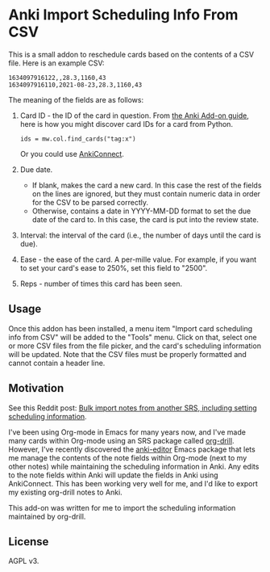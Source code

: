 # Anki Import Scheduling Info From CSV

This is a small addon to reschedule cards based on the contents of a CSV file.
Here is an example CSV:

```
1634097916122,,28.3,1160,43
1634097916110,2021-08-23,28.3,1160,43
```

The meaning of the fields are as follows:

1. Card ID - the ID of the card in question. From [the Anki Add-on
guide](https://addon-docs.ankiweb.net/getting-started.html), here is how you
might discover card IDs for a card from Python.

   ```
   ids = mw.col.find_cards("tag:x")
   ```

   Or you could use [AnkiConnect](https://foosoft.net/projects/anki-connect/).

2. Due date.
   - If blank, makes the card a new card. In this case the rest of the fields
     on the lines are ignored, but they must contain numeric data in order for
     the CSV to be parsed correctly.
   - Otherwise, contains a date in YYYY-MM-DD format to set the due date of the
     card to. In this case, the card is put into the review state.

3. Interval: the interval of the card (i.e., the number of days until the card is due).

4. Ease - the ease of the card. A per-mille value. For example, if you want to
   set your card's ease to 250%, set this field to "2500".

5. Reps - number of times this card has been seen.

## Usage

Once this addon has been installed, a menu item "Import card scheduling info
from CSV" will be added to the "Tools" menu. Click on that, select one or more
CSV files from the file picker, and the card's scheduling information will be
updated. Note that the CSV files must be properly formatted and cannot contain
a header line.

## Motivation

See this Reddit post: [Bulk import notes from another SRS, including setting
scheduling
information](https://www.reddit.com/r/Anki/comments/q3i43n/).

I've been using Org-mode in Emacs for many years now, and I've made many cards
within Org-mode using an SRS package called
[org-drill](https://gitlab.com/phillord/org-drill/). However, I've recently
discovered the [anki-editor](https://github.com/louietan/anki-editor) Emacs
package that lets me manage the contents of the note fields within Org-mode
(next to my other notes) while maintaining the scheduling information in Anki.
Any edits to the note fields within Anki will update the fields in Anki using
AnkiConnect. This has been working very well for me, and I'd like to export my
existing org-drill notes to Anki.

This add-on was written for me to import the scheduling information maintained
by org-drill.

## License

AGPL v3.
